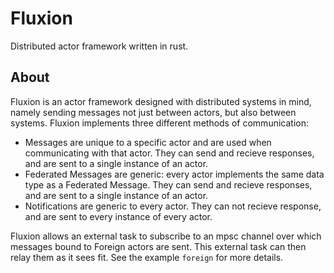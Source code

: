 # Fluxion

Distributed actor framework written in rust.

## About

Fluxion is an actor framework designed with distributed systems in mind, namely sending messages not just between actors, but also between systems.
Fluxion implements three different methods of communication:
- Messages are unique to a specific actor and are used when communicating with that actor. They can send and recieve responses, and are sent to a single instance of an actor.
- Federated Messages are generic: every actor implements the same data type as a Federated Message. They can send and recieve responses, and are sent to a single instance of an actor.
- Notifications are generic to every actor. They can not recieve response, and are sent to every instance of every actor.

Fluxion allows an external task to subscribe to an mpsc channel over which messages bound to Foreign actors are sent. This external task can then relay them as it sees fit. See the example `foreign` for more details.